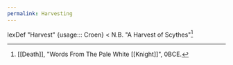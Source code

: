 ```yaml
---
permalink: Harvesting
---
```

lexDef "Harvest" {usage::: Croen} < N.B. "A Harvest of Scythes"[^HarvestCroen]

[^HarvestCroen]: [[Death]], "Words From The Pale White [[Knight]]", 0BCE.
